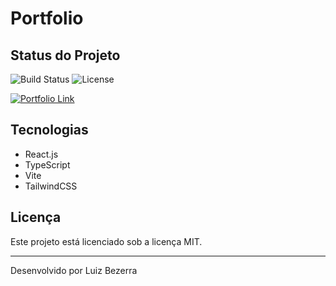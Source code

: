 # Portfolio

## Status do Projeto

![Build Status](https://img.shields.io/badge/build-passing-brightgreen)
![License](https://img.shields.io/badge/license-MIT-blue)

[![Portfolio Link](https://img.shields.io/badge/portfolio-link-blue)](https://bezerraluiz.github.io/portfolio-bezerraluiz/)

## Tecnologias

- React.js
- TypeScript
- Vite
- TailwindCSS

## Licença

Este projeto está licenciado sob a licença MIT.

---

Desenvolvido por Luiz Bezerra
